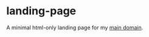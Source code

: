 # landing-page

A minimal html-only landing page for my [main domain](http://www.stefanomattia.net).
